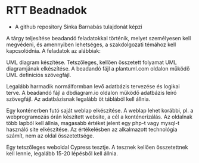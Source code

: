# RTT Beadnadok
* A github repository Sinka Barnabás tulajdonát képzi

A tárgy teljesítése beadandó feladatokkal történik, melyet személyesen kell megvédeni, és amennyiben lehetséges, a szakdolgozati témához kell kapcsolódnia. A feladatok az alábbiak:

UML diagram készítése. Tetszőleges, kellően összetett folyamat UML diagramjának elkészítése. A beadandó fájl a plantuml.com oldalon működő UML definíciós szövegfájl.

Legalább harmadik normálformban levő adatbázis tervezése és logikai terve. A beadandó fájl a dbdiagram.io oldalon működő adatbázis leíró szövegfájl. Az adatbázisnak legalább öt táblából kell állnia.

Egy konténerben futó saját weblap elkészítése. A weblap lehet korábbi, pl. a webprogramozás órán készített website, a cél a konténerizálás. Az oldalnak több lapból kell állnia, magasabb értéket jelent egy php-t vagy mysql-t használó site elkészítése. Az értékelésben az alkalmazott technológia számít, nem az oldal összetettsége.

Egy tetszőleges weboldal Cypress tesztje. A tesznek kellően összetettnek kell lennie, legalább 15-20 lépésből kell állnia.
